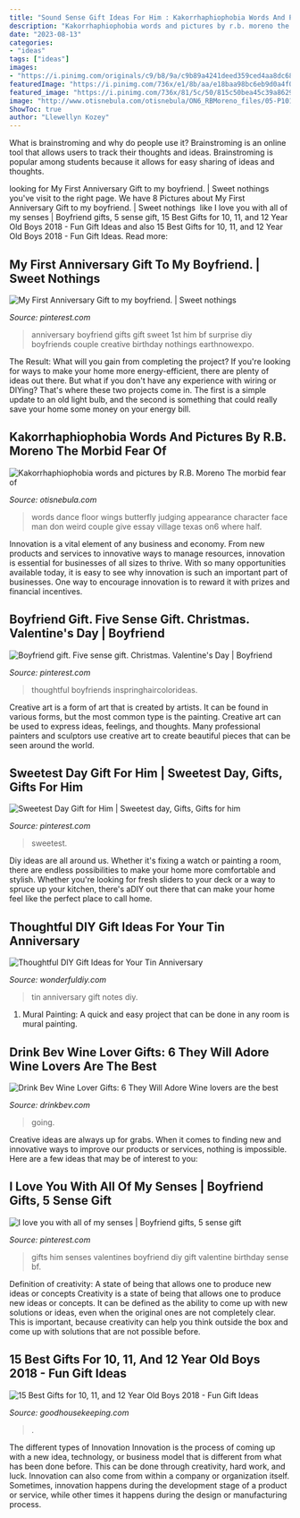 ```yaml
---
title: "Sound Sense Gift Ideas For Him : Kakorrhaphiophobia Words And Pictures By R.b. Moreno The Morbid Fear Of"
description: "Kakorrhaphiophobia words and pictures by r.b. moreno the morbid fear of"
date: "2023-08-13"
categories:
- "ideas"
tags: ["ideas"]
images:
- "https://i.pinimg.com/originals/c9/b8/9a/c9b89a4241deed359ced4aa8dc688778.jpg"
featuredImage: "https://i.pinimg.com/736x/e1/8b/aa/e18baa98bc6eb9d0a4f074e99b540620--i-love-you-boyfriend.jpg"
featured_image: "https://i.pinimg.com/736x/81/5c/50/815c50bea45c39a8629714ddbb1dfa76.jpg"
image: "http://www.otisnebula.com/otisnebula/ON6_RBMoreno_files/05-P1010424.jpg"
ShowToc: true
author: "Llewellyn Kozey"
---
```



What is brainstroming and why do people use it?
Brainstroming is an online tool that allows users to track their thoughts and ideas. Brainstroming is popular among students because it allows for easy sharing of ideas and thoughts.

	

		
looking for My First Anniversary Gift to my boyfriend. | Sweet nothings ️ you've visit to the right page. We have 8 Pictures about My First Anniversary Gift to my boyfriend. | Sweet nothings ️ like I love you with all of my senses | Boyfriend gifts, 5 sense gift, 15 Best Gifts for 10, 11, and 12 Year Old Boys 2018 - Fun Gift Ideas and also 15 Best Gifts for 10, 11, and 12 Year Old Boys 2018 - Fun Gift Ideas. Read more:
		
    
## My First Anniversary Gift To My Boyfriend. | Sweet Nothings ️

<img loading=lazy src="https://s-media-cache-ak0.pinimg.com/originals/db/0c/5a/db0c5a69dbf40496d10e988aa0f65be0.jpg" onerror="this.onerror=null;this.src='https://tse3.mm.bing.net/th?id=OIP.qwkqJZS35T3ltvdq-LROFQHaLG&amp;pid=15.1';" alt="My First Anniversary Gift to my boyfriend. | Sweet nothings ️">

_Source: pinterest.com_

>anniversary boyfriend gifts gift sweet 1st him bf surprise diy boyfriends couple creative birthday nothings earthnowexpo. 

	

The Result: What will you gain from completing the project?
If you're looking for ways to make your home more energy-efficient, there are plenty of ideas out there. But what if you don't have any experience with wiring or DIYing? That's where these two projects come in. The first is a simple update to an old light bulb, and the second is something that could really save your home some money on your energy bill.

    
## Kakorrhaphiophobia Words And Pictures By R.B. Moreno The Morbid Fear Of

<img loading=lazy src="http://www.otisnebula.com/otisnebula/ON6_RBMoreno_files/05-P1010424.jpg" onerror="this.onerror=null;this.src='https://tse2.mm.bing.net/th?id=OIP.FN9KZ499kaEm3D6NHijnOwHaEq&amp;pid=15.1';" alt="Kakorrhaphiophobia words and pictures by R.B. Moreno The morbid fear of">

_Source: otisnebula.com_

>words dance floor wings butterfly judging appearance character face man don weird couple give essay village texas on6 where half. 

	

Innovation is a vital element of any business and economy. From new products and services to innovative ways to manage resources, innovation is essential for businesses of all sizes to thrive. With so many opportunities available today, it is easy to see why innovation is such an important part of businesses. One way to encourage innovation is to reward it with prizes and financial incentives.

    
## Boyfriend Gift. Five Sense Gift. Christmas. Valentine&#039;s Day | Boyfriend

<img loading=lazy src="https://i.pinimg.com/originals/c9/b8/9a/c9b89a4241deed359ced4aa8dc688778.jpg" onerror="this.onerror=null;this.src='https://tse1.mm.bing.net/th?id=OIP.o5DkNRq6NG3LvGsczXAYvAHaJ4&amp;pid=15.1';" alt="Boyfriend gift. Five sense gift. Christmas. Valentine&#039;s Day | Boyfriend">

_Source: pinterest.com_

>thoughtful boyfriends inspringhaircolorideas. 

	

Creative art is a form of art that is created by artists. It can be found in various forms, but the most common type is the painting. Creative art can be used to express ideas, feelings, and thoughts. Many professional painters and sculptors use creative art to create beautiful pieces that can be seen around the world.

    
## Sweetest Day Gift For Him | Sweetest Day, Gifts, Gifts For Him

<img loading=lazy src="https://i.pinimg.com/736x/81/5c/50/815c50bea45c39a8629714ddbb1dfa76.jpg" onerror="this.onerror=null;this.src='https://tse2.mm.bing.net/th?id=OIP.JNQ8EJLVQQFJ9yUf4j-UYgHaJ3&amp;pid=15.1';" alt="Sweetest Day Gift for Him | Sweetest day, Gifts, Gifts for him">

_Source: pinterest.com_

>sweetest. 

	

Diy ideas are all around us. Whether it's fixing a watch or painting a room, there are endless possibilities to make your home more comfortable and stylish. Whether you're looking for fresh sliders to your deck or a way to spruce up your kitchen, there's aDIY out there that can make your home feel like the perfect place to call home.

    
## Thoughtful DIY Gift Ideas For Your Tin Anniversary

<img loading=lazy src="http://cdn.wonderfuldiy.com/wp-content/uploads/2016/03/A-tin-of-notes.jpg" onerror="this.onerror=null;this.src='https://tse3.mm.bing.net/th?id=OIP.d2tz3eF5yBhX6BD52mBZzAHaJ3&amp;pid=15.1';" alt="Thoughtful DIY Gift Ideas for Your Tin Anniversary">

_Source: wonderfuldiy.com_

>tin anniversary gift notes diy. 

	

1. Mural Painting: A quick and easy project that can be done in any room is mural painting.

    
## Drink Bev Wine Lover Gifts: 6 They Will Adore Wine Lovers Are The Best

<img loading=lazy src="http://cdn.shopify.com/s/files/1/3001/0772/articles/6-wine-lover-gifts-they-will-adore-124422_1200x1200.jpg?v=1618094905" onerror="this.onerror=null;this.src='https://tse1.mm.bing.net/th?id=OIP.04axdIB38LFO8XshqHYmGgHaE8&amp;pid=15.1';" alt="Drink Bev Wine Lover Gifts: 6 They Will Adore Wine lovers are the best">

_Source: drinkbev.com_

>going. 

	

Creative ideas are always up for grabs. When it comes to finding new and innovative ways to improve our products or services, nothing is impossible. Here are a few ideas that may be of interest to you: 

    
## I Love You With All Of My Senses | Boyfriend Gifts, 5 Sense Gift

<img loading=lazy src="https://i.pinimg.com/736x/e1/8b/aa/e18baa98bc6eb9d0a4f074e99b540620--i-love-you-boyfriend.jpg" onerror="this.onerror=null;this.src='https://tse2.mm.bing.net/th?id=OIP.7exO0Myqf5favaKiiHBz2gHaJ3&amp;pid=15.1';" alt="I love you with all of my senses | Boyfriend gifts, 5 sense gift">

_Source: pinterest.com_

>gifts him senses valentines boyfriend diy gift valentine birthday sense bf. 

	

Definition of creativity: A state of being that allows one to produce new ideas or concepts
Creativity is a state of being that allows one to produce new ideas or concepts. It can be defined as the ability to come up with new solutions or ideas, even when the original ones are not completely clear. This is important, because creativity can help you think outside the box and come up with solutions that are not possible before.

    
## 15 Best Gifts For 10, 11, And 12 Year Old Boys 2018 - Fun Gift Ideas

<img loading=lazy src="https://hips.hearstapps.com/ghk.h-cdn.co/assets/17/39/1600x2401/zoomer.jpg?resize=480:*" onerror="this.onerror=null;this.src='https://tse2.mm.bing.net/th?id=OIP.sR94tKsrJanmA4nY6qeY7QHaLH&amp;pid=15.1';" alt="15 Best Gifts for 10, 11, and 12 Year Old Boys 2018 - Fun Gift Ideas">

_Source: goodhousekeeping.com_

>. 

	

The different types of Innovation
Innovation is the process of coming up with a new idea, technology, or business model that is different from what has been done before. This can be done through creativity, hard work, and luck. Innovation can also come from within a company or organization itself. Sometimes, innovation happens during the development stage of a product or service, while other times it happens during the design or manufacturing process.

